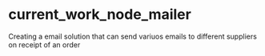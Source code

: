 # current_work_node_mailer
Creating a email solution that can send variuos emails to different suppliers on receipt of an order
